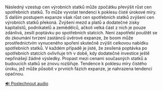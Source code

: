 
Následný vzestup cen výrobních statků může zpočátku převýšit růst cen spotřebních statků. To může vyvolat tendenci k poklesu čisté úrokové míry. S dalším postupem expanze však růst cen spotřebních statků zvýšení cen výrobních statků překoná. Zvýšení mezd a platů a dodatečné zisky kapitalistů, podnikatelů a zemědělců, ačkoli velká část z nich je pouze zdánlivá, zesílí poptávku po spotřebních statcích. Není zapotřebí pouštět se do zkoumání tvrzení zastánců úvěrové expanze, že boom může prostřednictvím vynuceného spoření skutečně zvýšit celkovou nabídku spotřebních statků. V každém případě je jisté, že zesílená poptávka po spotřebních statcích ovlivňuje trh v době, kdy dodatečné investice ještě nepřinášejí žádné výsledky. Propast mezi cenami současných statků a budoucích statků se znovu rozšiřuje. Tendence k poklesu míry čistého úroku, jež může působit v prvních fázích expanze, je nahrazena tendencí opačnou.

[🔊 Poslechnout audio](/data/7-paragraphs/audio/chapter_100/para_003-Nsledn-vzestup-cen-vrobnch-statk-me-zpotk.mp3)
